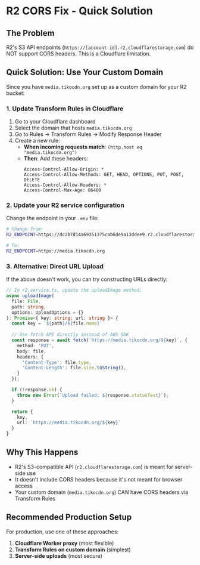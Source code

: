 # R2 CORS Fix - Quick Solution

## The Problem
R2's S3 API endpoints (`https://[account-id].r2.cloudflarestorage.com`) do NOT support CORS headers. This is a Cloudflare limitation.

## Quick Solution: Use Your Custom Domain

Since you have `media.tikocdn.org` set up as a custom domain for your R2 bucket:

### 1. Update Transform Rules in Cloudflare
1. Go to your Cloudflare dashboard
2. Select the domain that hosts `media.tikocdn.org`
3. Go to Rules → Transform Rules → Modify Response Header
4. Create a new rule:
   - **When incoming requests match**: `(http.host eq "media.tikocdn.org")`
   - **Then**: Add these headers:
     ```
     Access-Control-Allow-Origin: *
     Access-Control-Allow-Methods: GET, HEAD, OPTIONS, PUT, POST, DELETE
     Access-Control-Allow-Headers: *
     Access-Control-Max-Age: 86400
     ```

### 2. Update your R2 service configuration
Change the endpoint in your `.env` file:

```bash
# Change from:
R2_ENDPOINT=https://dc2b7d14a69351375cab6de9a13ddee9.r2.cloudflarestorage.com

# To:
R2_ENDPOINT=https://media.tikocdn.org
```

### 3. Alternative: Direct URL Upload
If the above doesn't work, you can try constructing URLs directly:

```typescript
// In r2.service.ts, update the uploadImage method:
async uploadImage(
  file: File,
  path: string,
  options: UploadOptions = {}
): Promise<{ key: string; url: string }> {
  const key = `${path}/${file.name}`
  
  // Use fetch API directly instead of AWS SDK
  const response = await fetch(`https://media.tikocdn.org/${key}`, {
    method: 'PUT',
    body: file,
    headers: {
      'Content-Type': file.type,
      'Content-Length': file.size.toString(),
    }
  });

  if (!response.ok) {
    throw new Error(`Upload failed: ${response.statusText}`);
  }

  return {
    key,
    url: `https://media.tikocdn.org/${key}`
  }
}
```

## Why This Happens
- R2's S3-compatible API (`r2.cloudflarestorage.com`) is meant for server-side use
- It doesn't include CORS headers because it's not meant for browser access
- Your custom domain (`media.tikocdn.org`) CAN have CORS headers via Transform Rules

## Recommended Production Setup
For production, use one of these approaches:
1. **Cloudflare Worker proxy** (most flexible)
2. **Transform Rules on custom domain** (simplest)
3. **Server-side uploads** (most secure)